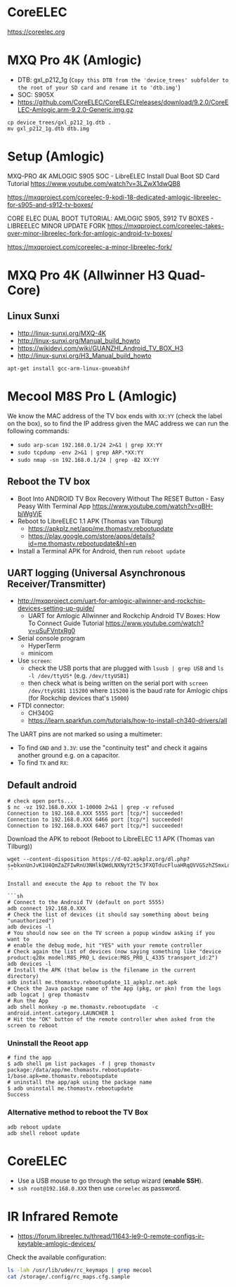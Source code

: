 # CoreELEC

https://coreelec.org

# MXQ Pro 4K (Amlogic)

- DTB: gxl_p212_1g (`Copy this DTB from the 'device_trees' subfolder to the root of your SD card and rename it to 'dtb.img'`)
- SOC: S905X
- https://github.com/CoreELEC/CoreELEC/releases/download/9.2.0/CoreELEC-Amlogic.arm-9.2.0-Generic.img.gz

```
cp device_trees/gxl_p212_1g.dtb .
mv gxl_p212_1g.dtb dtb.img
```

# Setup (Amlogic)

MXQ-PRO 4K AMLOGIC S905 SOC - LibreELEC Install Dual Boot SD Card Tutorial
https://www.youtube.com/watch?v=3LZwX1dwQB8

https://mxqproject.com/coreelec-9-kodi-18-dedicated-amlogic-libreelec-for-s905-and-s912-tv-boxes/

CORE ELEC DUAL BOOT TUTORIAL: AMLOGIC S905, S912 TV BOXES - LIBREELEC MINOR UPDATE FORK
https://mxqproject.com/coreelec-takes-over-minor-libreelec-fork-for-amlogic-android-tv-boxes/

https://mxqproject.com/coreelec-a-minor-libreelec-fork/

# MXQ Pro 4K (Allwinner H3 Quad-Core)

## Linux Sunxi

- http://linux-sunxi.org/MXQ-4K
- http://linux-sunxi.org/Manual_build_howto
- https://wikidevi.com/wiki/GUANZHI_Android_TV_BOX_H3
- http://linux-sunxi.org/H3_Manual_build_howto

```
apt-get install gcc-arm-linux-gnueabihf
```

# Mecool M8S Pro L (Amlogic)

We know the MAC address of the TV box ends with `XX:YY` (check the label on the box),
so to find the IP address given the MAC address we can run the following commands:

- `sudo arp-scan 192.168.0.1/24 2>&1 | grep XX:YY`
- `sudo tcpdump -env 2>&1 | grep ARP.*XX:YY`
- `sudo nmap -sn 192.168.0.1/24 | grep -B2 XX:YY`

## Reboot the TV box

- Boot Into ANDROID TV Box Recovery Without The RESET Button - Easy Peasy With Terminal App
  https://www.youtube.com/watch?v=qBH-bjWgVjE
- Reboot to LibreELEC 1.1 APK (Thomas van Tilburg)
    - https://apkplz.net/app/me.thomastv.rebootupdate
    - https://play.google.com/store/apps/details?id=me.thomastv.rebootupdate&hl=en
- Install a Terminal APK for Android, then run `reboot update`

## UART logging (Universal Asynchronous Receiver/Transmitter)

- http://mxqproject.com/uart-for-amlogic-allwinner-and-rockchip-devices-setting-up-guide/
    - UART for Amlogic Allwinner and Rockchip Android TV Boxes: How To Connect Guide Tutorial
      https://www.youtube.com/watch?v=uSuFVntxRg0
- Serial console program
    - HyperTerm
    - minicom
- Use `screen`:
    - check the USB ports that are plugged with `lsusb | grep USB` and `ls -l /dev/ttyUS*`
      (e.g. `/dev/ttyUSB1`)
    - then check what is being written on the serial port with `screen /dev/ttyUSB1 115200`
      where `115200` is the baud rate for Amlogic chips (for Rockchip devices that's `15000`)
- FTDI connector:
    - CH340G
    - https://learn.sparkfun.com/tutorials/how-to-install-ch340-drivers/all

The UART pins are not marked so using a multimeter:

- To find `GND` and `3.3V`: use the "continuity test" and check it agains
  another ground e.g. on a capacitor.
- To find `TX` and `RX`:

## Default android

```
# check open ports...
$ nc -vz 192.168.0.XXX 1-10000 2>&1 | grep -v refused
Connection to 192.168.0.XXX 5555 port [tcp/*] succeeded!
Connection to 192.168.0.XXX 6466 port [tcp/*] succeeded!
Connection to 192.168.0.XXX 6467 port [tcp/*] succeeded!
```


Download the APK to reboot (Reboot to LibreELEC 1.1 APK (Thomas van Tilburg))

```
wget --content-disposition https://d-02.apkplz.org/dl.php?s=bkxnUnJvK1U4QmZaZFIwRnU3NHlkQWdLNXNyY2t5c3FXQTducFluaHRqQVVGSzhZSmxLdnhVZkhiYTF3ZUlxQ3kwenVhTFVJQnNJTEpLMkhsQ2V2cUU4RUxtYXdrRTZ3aDhySkJJRm9Cd1JGWldOdEpEeU4vcmhaeU5PZEpSRWo3K3RyRm0yWkk2Q2QvV2lHTXZ4RjN3PT0=
``

Install and execute the App to reboot the TV box

```sh
# Connect to the Android TV (default on port 5555)
adb connect 192.168.0.XXX
# Check the list of devices (it should say something about being "unauthorized")
adb devices -l
# You should now see on the TV screen a popup window asking if you want to
# enable the debug mode, hit "YES" with your remote controller
# Check again the list of devices (now saying something like "device product:q20x model:M8S_PRO_L device:M8S_PRO_L_4335 transport_id:2")
adb devices -l
# Install the APK (that below is the filename in the current directory)
adb install me.thomastv.rebootupdate_11_apkplz.net.apk
# Check the Java package name of the App (pkg, or pkn) from the logs
adb logcat | grep thomastv
# Run the App
adb shell monkey -p me.thomastv.rebootupdate  -c android.intent.category.LAUNCHER 1
# Hit the "OK" button of the remote controller when asked from the screen to reboot
```

### Uninstall the Reoot app

```
# find the app
$ adb shell pm list packages -f | grep thomastv
package:/data/app/me.thomastv.rebootupdate-1/base.apk=me.thomastv.rebootupdate
# uninstall the app/apk using the package name
$ adb uninstall me.thomastv.rebootupdate
Success
```

### Alternative method to reboot the TV Box

```
adb reboot update
adb shell reboot update
```

# CoreELEC

- Use a USB mouse to go through the setup wizard (**enable SSH**).
- `ssh root@192.168.0.XXX` then use `coreelec` as password.

# IR Infrared Remote

- https://forum.libreelec.tv/thread/11643-le9-0-remote-configs-ir-keytable-amlogic-devices/

Check the available configuration:

```sh
ls -lah /usr/lib/udev/rc_keymaps | grep mecool
cat /storage/.config/rc_maps.cfg.sample
```
